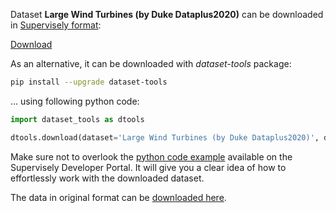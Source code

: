 Dataset **Large Wind Turbines (by Duke Dataplus2020)** can be downloaded in [Supervisely format](https://developer.supervisely.com/api-references/supervisely-annotation-json-format):

 [Download](https://assets.supervisely.com/supervisely-supervisely-assets-public/teams_storage/6/q/jq/Vo23NY8HIlDH0FgPsVSy2KJh1QxVsA1NfnT1NvhkU05EKY3u2vIvnj2MIgRSOszCUUwfXxQyXeSf2O2iM6pz2d4f1ZUcizlCQI7GAut5HZrZokINuryebjzQGlcz.tar)

As an alternative, it can be downloaded with *dataset-tools* package:
``` bash
pip install --upgrade dataset-tools
```

... using following python code:
``` python
import dataset_tools as dtools

dtools.download(dataset='Large Wind Turbines (by Duke Dataplus2020)', dst_dir='~/dataset-ninja/')
```
Make sure not to overlook the [python code example](https://developer.supervisely.com/getting-started/python-sdk-tutorials/iterate-over-a-local-project) available on the Supervisely Developer Portal. It will give you a clear idea of how to effortlessly work with the downloaded dataset.

The data in original format can be [downloaded here](https://figshare.com/ndownloader/files/24118220).